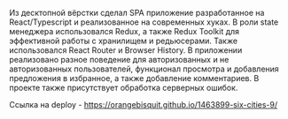 Из десктопной вёрстки сделал SPA приложение разработанное на React/Typescript и реализованное на современных хуках. В роли state менеджера использовался Redux, а также Redux Toolkit для эффективной работы с хранилищем и редьюсерами. Также использовался React Router и Browser History. В приложении реализовано разное поведение для авторизованных и не авторизованных пользователей, функционал просмотра и добавления предложения в избранное, а также добавление комментариев. В проекте также присутствует обработка серверных ошибок.

Ссылка на deploy - https://orangebisquit.github.io/1463899-six-cities-9/ 
